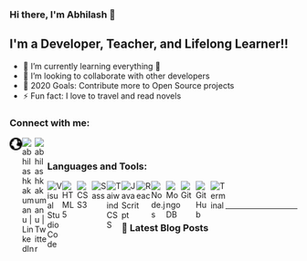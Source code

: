 ### Hi there, I'm Abhilash 👋

## I'm a Developer, Teacher, and Lifelong Learner!!

- 🌱 I’m currently learning everything 🤣
- 👯 I’m looking to collaborate with other developers
- 🥅 2020 Goals: Contribute more to Open Source projects
- ⚡ Fun fact: I love to travel and read novels

### Connect with me:

[<img align="left" alt="abhilashkakumanu | portfolio" width="22px" src="https://raw.githubusercontent.com/iconic/open-iconic/master/svg/globe.svg" />][website]
[<img align="left" alt="abhilashkakumanu | LinkedIn" width="22px" src="https://cdn.jsdelivr.net/npm/simple-icons@v3/icons/linkedin.svg" />][linkedin]
[<img align="left" alt="abhilashkakumanu | Twitter" width="22px" src="https://cdn.jsdelivr.net/npm/simple-icons@v3/icons/discord.svg" />][discord]

<br />

### Languages and Tools:

<img align="left" alt="Visual Studio Code" title="Visual Studio Code" width="26px" src="https://cdn.jsdelivr.net/npm/simple-icons@v3/icons/visualstudiocode.svg" />
<img align="left" alt="HTML5" title="HTML5" width="26px" src="https://cdn.jsdelivr.net/npm/simple-icons@v3/icons/html5.svg" />
<img align="left" alt="CSS3" title="CSS3" width="26px" src="https://cdn.jsdelivr.net/npm/simple-icons@v3/icons/css3.svg"/>
<img align="left" alt="Sass" title="Sass" width="26px" src="https://cdn.jsdelivr.net/npm/simple-icons@v3/icons/sass.svg" />
<img align="left" alt="Taiwind CSS" title="Tailwind CSS" width="26px" src="https://cdn.jsdelivr.net/npm/simple-icons@v3/icons/tailwindcss.svg"/>
<img align="left" alt="JavaScript" title="JavaScript" width="26px" src="https://cdn.jsdelivr.net/npm/simple-icons@v3/icons/javascript.svg" />
<img align="left" alt="React" title="React" width="26px" src="https://cdn.jsdelivr.net/npm/simple-icons@v3/icons/react.svg" />
<img align="left" alt="Node.js" title="Node.js" width="26px" src="https://cdn.jsdelivr.net/npm/simple-icons@v3/icons/node-dot-js.svg" />
<img align="left" alt="MongoDB" title="MongoDB" width="26px" src="https://cdn.jsdelivr.net/npm/simple-icons@v3/icons/mongodb.svg" />
<img align="left" alt="Git" title="Git" width="26px" src="https://cdn.jsdelivr.net/npm/simple-icons@v3/icons/git.svg" />
<img align="left" alt="GitHub" title="GitHub" width="26px" src="https://cdn.jsdelivr.net/npm/simple-icons@v3/icons/github.svg" />
<img align="left" alt="Terminal" title="Terminal" width="26px" src="https://cdn.jsdelivr.net/npm/simple-icons@v3/icons/gnubash.svg" />

<br />
<br />

---

### 📕 Latest Blog Posts
<!-- BLOG-POST-LIST:START -->
<!-- BLOG-POST-LIST:END --> 


[website]: https://abhilash-portfolio.netlify.app/
[linkedin]: https://www.linkedin.com/in/abhilash1998/
[discord]: https://discordapp.com/users/758980069908676638